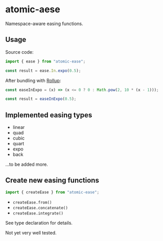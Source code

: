 # atomic-aese

Namespace-aware easing functions.


## Usage

Source code:

```js
import { ease } from "atomic-ease";

const result = ease.In.expo(0.5);
```

After bundling with [Rollup](https://rollupjs.org/):

```js
const easeInExpo = (x) => (x <= 0 ? 0 : Math.pow(2, 10 * (x - 1)));

const result = easeInExpo(0.5);
```


## Implemented easing types

- linear
- quad
- cubic
- quart
- expo
- back

...to be added more.


## Create new easing functions

```js
import { createEase } from "atomic-ease";
```

- `createEase.from()`
- `createEase.concatenate()`
- `createEase.integrate()`

See type declaration for details.

Not yet very well tested.
